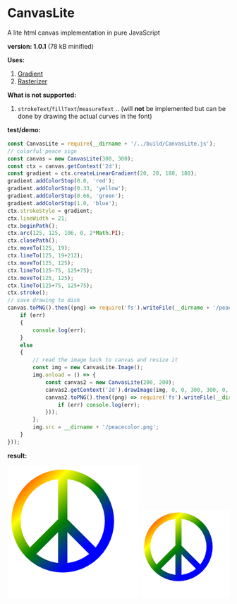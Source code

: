# CanvasLite

A lite html canvas implementation in pure JavaScript

**version: 1.0.1** (78 kB minified)

**Uses:**

1. [Gradient](https://github.com/foo123/Gradient)
2. [Rasterizer](https://github.com/foo123/Rasterizer)

**What is not supported:**

1. `strokeText`/`fillText`/`measureText` ..  (will **not** be implemented but can be done by drawing the actual curves in the font)

**test/demo:**

```js
const CanvasLite = require(__dirname + '/../build/CanvasLite.js');
// colorful peace sign
const canvas = new CanvasLite(300, 300);
const ctx = canvas.getContext('2d');
const gradient = ctx.createLinearGradient(20, 20, 180, 180);
gradient.addColorStop(0.0, 'red');
gradient.addColorStop(0.33, 'yellow');
gradient.addColorStop(0.66, 'green');
gradient.addColorStop(1.0, 'blue');
ctx.strokeStyle = gradient;
ctx.lineWidth = 21;
ctx.beginPath();
ctx.arc(125, 125, 106, 0, 2*Math.PI);
ctx.closePath();
ctx.moveTo(125, 19);
ctx.lineTo(125, 19+212);
ctx.moveTo(125, 125);
ctx.lineTo(125-75, 125+75);
ctx.moveTo(125, 125);
ctx.lineTo(125+75, 125+75);
ctx.stroke();
// save drawing to disk
canvas.toPNG().then((png) => require('fs').writeFile(__dirname + '/peacecolor.png', png, (err) => {
    if (err)
    {
        console.log(err);
    }
    else
    {
        // read the image back to canvas and resize it
        const img = new CanvasLite.Image();
        img.onload = () => {
            const canvas2 = new CanvasLite(200, 200);
            canvas2.getContext('2d').drawImage(img, 0, 0, 300, 300, 0, 0, 200, 200);
            canvas2.toPNG().then((png) => require('fs').writeFile(__dirname + '/peacecolor2.png', png, (err) => {
                if (err) console.log(err);
            }));
        };
        img.src = __dirname + '/peacecolor.png';
    }
}));
```

**result:**

![colorful peace sign](./test/peacecolor.png)
![colorful peace sign smaller](./test/peacecolor2.png)

